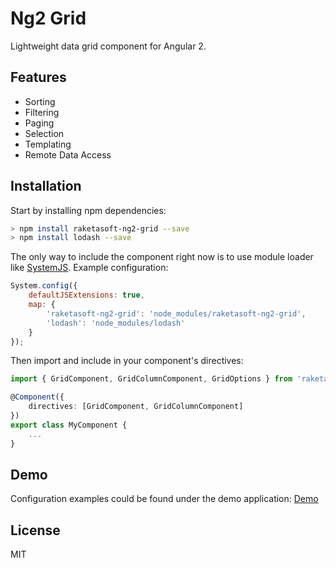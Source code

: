 # Ng2 Grid

Lightweight data grid component for Angular 2.

## Features

* Sorting
* Filtering
* Paging
* Selection
* Templating
* Remote Data Access

## Installation

Start by installing npm dependencies:

```bash
> npm install raketasoft-ng2-grid --save
> npm install lodash --save
```

The only way to include the component right now is to use module loader like
[SystemJS](https://github.com/systemjs/systemjs). Example configuration:

```javascript
System.config({
    defaultJSExtensions: true,
    map: {
        'raketasoft-ng2-grid': 'node_modules/raketasoft-ng2-grid',
        'lodash': 'node_modules/lodash'
    }
});
```

Then import and include in your component's directives:

```typescript
import { GridComponent, GridColumnComponent, GridOptions } from 'raketasoft-ng2-grid';

@Component({
    directives: [GridComponent, GridColumnComponent]
})
export class MyComponent {
    ...
}
```

## Demo

Configuration examples could be found under the demo application:
[Demo](https://github.com/raketasoft/ng2-grid/tree/master/demo)

## License

MIT
